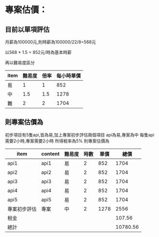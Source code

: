 # 專案估價：

## 目前以單項評估

月薪為100000元,則時薪為100000/22/8=568元

以568 * 1.5 = 852元/時為基本時薪

再以難易度區分
   
| item | 難易度 | 倍率 | 每小時單價 |
| ---  | ---    | ---  | ---        |
| 易   | 1      | 1    | 852        |
| 中   | 1.5    | 1.5  | 1278       |
| 難   | 2      | 2    | 1704       |



## 則專案估價為 

初步項目有5隻api,皆為易,加上專案初步評估兩個項目
api為易,專案為中
每隻api需要2小時,專案需要2小時
所得稅率為5%
則專案估價為

| item         | content | 難易度 | 時數 | 單價 | 總價     |
| ---          | ---     | ---    | ---  | ---  | ---      |
| api1         | api1    | 易     | 2    | 852  | 1704     |
| api2         | api2    | 易     | 2    | 852  | 1704     |
| api3         | api3    | 易     | 2    | 852  | 1704     |
| api4         | api4    | 易     | 2    | 852  | 1704     |
| api5         | api5    | 易     | 2    | 852  | 1704     |
| 專案初步評估 | 專案    | 中     | 2    | 1278 | 2556     |
| 稅金         |         |        |      |      | 107.56   |
| 總計         |         |        |      |      | 10780.56 |




